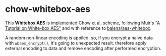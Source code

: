 # chow-whitebox-aes
This **Whitebox AES** is implemented [Chow et al.](https://home.cs.colorado.edu/~jrblack/class/csci7000/s03/project/oorschot-whitebox.pdf) scheme, following [Muir's "A Tutorial on White-box AES"](https://eprint.iacr.org/2013/104.pdf) and with reference to [balena/aes-whitebox](https://github.com/balena/aes-whitebox).

A random non-linear encoding is appiled.
so, if you encrypt a naive data with `wbaes_encrypt()`, it's going to unexpected result. therefore apply external encoding to data and remove encoding after performed encryption.